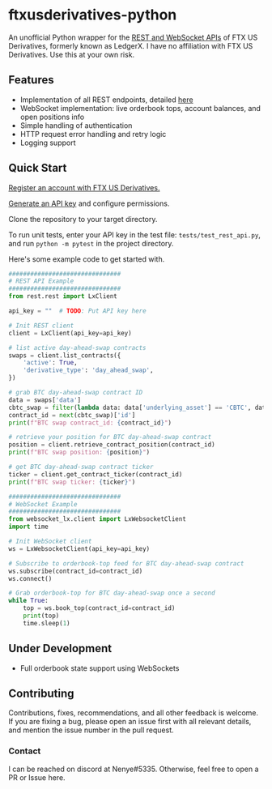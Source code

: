 # ftxusderivatives-python
An unofficial Python wrapper for the [REST and WebSocket APIs](https://docs.ledgerx.com/reference/overview) of FTX US Derivatives, formerly known as LedgerX. I have no affiliation with FTX US Derivatives. Use this at your own risk.

## Features
- Implementation of all REST endpoints, detailed [here](https://docs.ledgerx.com/reference/overview)
- WebSocket implementation: live orderbook tops, account balances, and open positions info
- Simple handling of authentication
- HTTP request error handling and retry logic
- Logging support

## Quick Start
[Register an account with FTX US Derivatives.](https://derivs.ftx.us/)

[Generate an API key](https://docs.ledgerx.com/docs/api-key) and configure permissions.

Clone the repository to your target directory. 

To run unit tests, enter your API key in the test file: `tests/test_rest_api.py`, and run `python -m pytest` in the project directory.

Here's some example code to get started with. 
```python
###############################
# REST API Example
###############################
from rest.rest import LxClient

api_key = ""  # TODO: Put API key here

# Init REST client
client = LxClient(api_key=api_key)

# list active day-ahead-swap contracts
swaps = client.list_contracts({
	'active': True,
	'derivative_type': 'day_ahead_swap',
})

# grab BTC day-ahead-swap contract ID
data = swaps['data']
cbtc_swap = filter(lambda data: data['underlying_asset'] == 'CBTC', data)
contract_id = next(cbtc_swap)['id']
print(f"BTC swap contract_id: {contract_id}")

# retrieve your position for BTC day-ahead-swap contract
position = client.retrieve_contract_position(contract_id)
print(f"BTC swap position: {position}")

# get BTC day-ahead-swap contract ticker
ticker = client.get_contract_ticker(contract_id)
print(f"BTC swap ticker: {ticker}")

###############################
# WebSocket Example
###############################
from websocket_lx.client import LxWebsocketClient
import time

# Init WebSocket client
ws = LxWebsocketClient(api_key=api_key)

# Subscribe to orderbook-top feed for BTC day-ahead-swap contract
ws.subscribe(contract_id=contract_id)
ws.connect()

# Grab orderbook-top for BTC day-ahead-swap once a second
while True:
    top = ws.book_top(contract_id=contract_id)
    print(top)
    time.sleep(1)
```
## Under Development
 - Full orderbook state support using WebSockets 

## Contributing 
Contributions, fixes, recommendations, and all other feedback is welcome. If you are fixing a bug, please open an issue first with all relevant details, and mention the issue number in the pull request.

### Contact 
I can be reached on discord at Nenye#5335. Otherwise, feel free to open a PR or Issue here.
